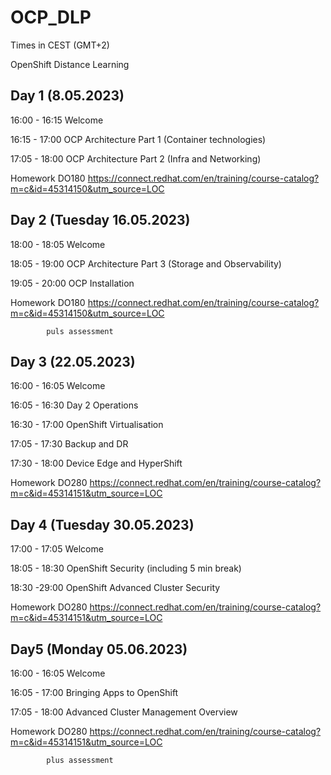 # OCP_DLP

Times in CEST (GMT+2)

OpenShift Distance Learning

## Day 1 (8.05.2023)

16:00 - 16:15		Welcome

16:15 - 17:00		OCP Architecture Part 1 (Container technologies)

17:05 - 18:00		OCP Architecture Part 2 (Infra and Networking)

Homework		DO180 https://connect.redhat.com/en/training/course-catalog?m=c&id=45314150&utm_source=LOC

## Day 2 (Tuesday 16.05.2023)

18:00 - 18:05		Welcome

18:05 - 19:00		OCP Architecture Part 3 (Storage and Observability)

19:05 - 20:00		OCP Installation

Homework		DO180 https://connect.redhat.com/en/training/course-catalog?m=c&id=45314150&utm_source=LOC
            
            puls assessment

## Day 3 (22.05.2023)

16:00 - 16:05		Welcome

16:05 - 16:30		Day 2 Operations

16:30 - 17:00		OpenShift Virtualisation

17:05 - 17:30		Backup and DR

17:30 - 18:00		Device Edge and HyperShift

Homework		DO280 https://connect.redhat.com/en/training/course-catalog?m=c&id=45314151&utm_source=LOC

## Day 4 (Tuesday 30.05.2023)

17:00 - 17:05		Welcome

18:05 - 18:30		OpenShift Security (including 5 min break)

18:30 -29:00		OpenShift Advanced Cluster Security

Homework		DO280 https://connect.redhat.com/en/training/course-catalog?m=c&id=45314151&utm_source=LOC

## Day5 (Monday 05.06.2023)

16:00 - 16:05		Welcome

16:05 - 17:00		Bringing Apps to OpenShift

17:05 - 18:00		Advanced Cluster Management Overview 

Homework		DO280 https://connect.redhat.com/en/training/course-catalog?m=c&id=45314151&utm_source=LOC

            plus assessment
